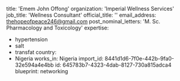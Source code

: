 title: 'Emem John Offong'
organization: 'Imperial Wellness Services'
job_title: 'Wellness Consultant'
official_title: ''
email_address: thehopeofpeace246@gmail.com
post_nominal_letters: 'M. Sc. Pharmacology and Toxicology'
expertise:
  - hypertension
  - salt
  - transfat
country:
  - Nigeria
works_in: Nigeria
import_id: 8441d1d6-7f0e-442b-9fa0-32e594a4e4bb
id: 645783b7-4323-4dab-8127-730a815adca4
blueprint: networking
